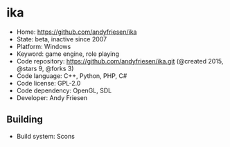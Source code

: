 # ika

- Home: https://github.com/andyfriesen/ika
- State: beta, inactive since 2007
- Platform: Windows
- Keyword: game engine, role playing
- Code repository: https://github.com/andyfriesen/ika.git (@created 2015, @stars 9, @forks 3)
- Code language: C++, Python, PHP, C#
- Code license: GPL-2.0
- Code dependency: OpenGL, SDL
- Developer: Andy Friesen

## Building

- Build system: Scons
